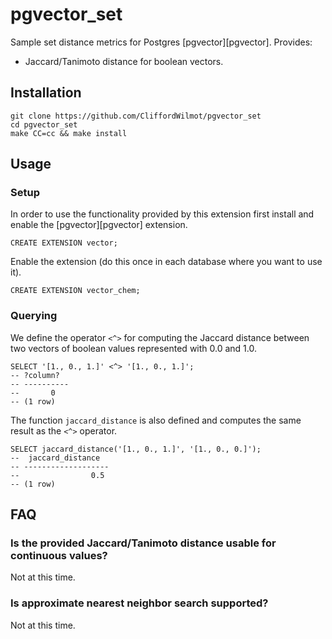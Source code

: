 # pgvector_set

Sample set distance metrics for Postgres [pgvector][pgvector]. Provides:

+ Jaccard/Tanimoto distance for boolean vectors.

## Installation

```shell
git clone https://github.com/CliffordWilmot/pgvector_set
cd pgvector_set
make CC=cc && make install
```

## Usage

### Setup

In order to use the functionality provided by this extension first install and enable the [pgvector][pgvector] extension.

```tsql
CREATE EXTENSION vector;
```

Enable the extension (do this once in each database where you want to use it).

```tsql
CREATE EXTENSION vector_chem;
```

### Querying

We define the operator `<^>` for computing the Jaccard distance between two vectors of boolean values represented with 0.0 and 1.0.

```tsql
SELECT '[1., 0., 1.]' <^> '[1., 0., 1.]';
-- ?column?
-- ----------
--       0
-- (1 row)
```

The function `jaccard_distance` is also defined and computes the same result as the `<^>` operator.

```tsql
SELECT jaccard_distance('[1., 0., 1.]', '[1., 0., 0.]');
--  jaccard_distance
-- -------------------
--                0.5
-- (1 row)
```

## FAQ

### Is the provided Jaccard/Tanimoto distance usable for continuous values?

Not at this time.

### Is approximate nearest neighbor search supported?

Not at this time.

